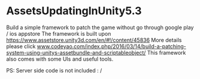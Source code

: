# AssetsUpdatingInUnity5.3
Build a simple framework to patch the game without go through google play / ios appstore
The framework is built upon https://www.assetstore.unity3d.com/en/#!/content/45836
More details please click www.codeyao.com/index.php/2016/03/14/build-a-patching-system-using-unitys-assetbundle-and-scriptableobject/
This framework also comes with some UIs and useful tools.

PS: Server side code is not included : /
